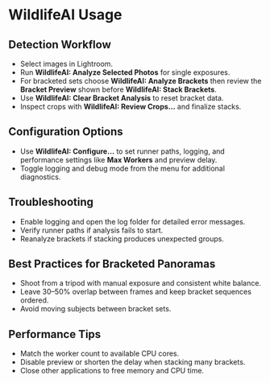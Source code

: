 # WildlifeAI Usage

## Detection Workflow

- Select images in Lightroom.
- Run **WildlifeAI: Analyze Selected Photos** for single exposures.
- For bracketed sets choose **WildlifeAI: Analyze Brackets** then review the **Bracket Preview** shown before **WildlifeAI: Stack Brackets**.
- Use **WildlifeAI: Clear Bracket Analysis** to reset bracket data.
- Inspect crops with **WildlifeAI: Review Crops…** and finalize stacks.

## Configuration Options

- Use **WildlifeAI: Configure…** to set runner paths, logging, and performance settings like **Max Workers** and preview delay.
- Toggle logging and debug mode from the menu for additional diagnostics.

## Troubleshooting

- Enable logging and open the log folder for detailed error messages.
- Verify runner paths if analysis fails to start.
- Reanalyze brackets if stacking produces unexpected groups.

## Best Practices for Bracketed Panoramas

- Shoot from a tripod with manual exposure and consistent white balance.
- Leave 30–50% overlap between frames and keep bracket sequences ordered.
- Avoid moving subjects between bracket sets.

## Performance Tips

- Match the worker count to available CPU cores.
- Disable preview or shorten the delay when stacking many brackets.
- Close other applications to free memory and CPU time.
